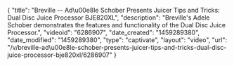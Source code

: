 {
    "title": "Breville -- Ad\u00e8le Schober Presents Juicer Tips and Tricks: Dual Disc Juice Processor BJE820XL",
    "description": "Breville's Adele Schober demonstrates the features and functionality of the Dual Disc Juice Processor.",
    "videoid": "6286907",
    "date_created": "1459289380",
    "date_modified": "1459289380",
    "type": "captivate",
    "layout": "video",
    "url": "\/v\/breville-ad\u00e8le-schober-presents-juicer-tips-and-tricks-dual-disc-juice-processor-bje820xl\/6286907"
}